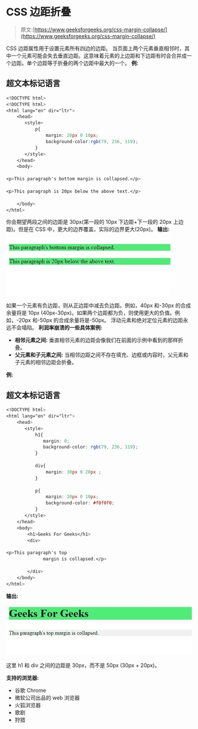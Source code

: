 # CSS 边距折叠

> 原文:[https://www.geeksforgeeks.org/css-margin-collapse/](https://www.geeksforgeeks.org/css-margin-collapse/)

CSS 边距属性用于设置元素所有四边的边距。
当页面上两个元素垂直相邻时，其中一个元素可能会失去垂直边距。这意味着元素的上边距和下边距有时会合并成一个边距。单个边距等于折叠的两个边距中最大的一个。
**例:**

## 超文本标记语言

```css
<!DOCTYPE html>
<!DOCTYPE html>
<html lang="en" dir="ltr">
    <head>
       <style>
           p{
               margin: 20px 0 10px;
               background-color:rgb(79, 236, 119);
           }
       </style>
    </head>
    <body>

<p>This paragraph's bottom margin is collapsed.</p>

<p>This paragraph is 20px below the above text.</p>

    </body>
</html>
```

你会期望两段之间的边距是 30px(第一段的 10px 下边距+下一段的 20px 上边距)。但是在 CSS 中，更大的边界覆盖，实际的边界更大(20px)。
**输出:**

![](img/74fc60533aec5df04391989d4d738db3.png)

如果一个元素有负边距，则从正边距中减去负边距。例如，40px 和-30px 的合成余量将是 10px (40px-30px)。如果两个边距都为负，则使用更大的负值。例如，-20px 和-50px 的合成余量将是-50px。
浮动元素和绝对定位元素的边距永远不会塌陷。
**利润率崩溃的一些具体案例:**

*   **相邻元素之间:**
    垂直相邻元素的边距会像我们在前面的示例中看到的那样折叠。
*   **父元素和子元素之间:**
    当相邻边距之间不存在填充、边框或内容时，父元素和子元素的相邻边距会折叠。

**例:**

## 超文本标记语言

```css
<!DOCTYPE html>
<html lang="en" dir="ltr">
    <head>
       <style>
           h1{
              margin: 0;
              background-color: rgb(79, 236, 119);
           }

           div{
               margin: 30px 0 20px ;
           }

           p{
               margin: 20px 0 10px;
               background-color: #f0f0f0;
           }
       </style>
    </head>
    <body>
        <h1>Geeks For Geeks</h1>
        <div>

<p>This paragraph's top
              margin is collapsed.</p>

        </div>
    </body>
</html>
```

**输出:**

![](img/e348fd7a77b7aee3b88a5db80dcbc70b.png)

这里 h1 和 div 之间的边距是 30px，而不是 50px (30px + 20px)。

**支持的浏览器:**

*   谷歌 Chrome
*   微软公司出品的 web 浏览器
*   火狐浏览器
*   歌剧
*   狩猎